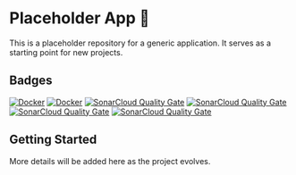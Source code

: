 # Placeholder App 🐎

This is a placeholder repository for a generic application. It serves as a starting point for new projects.

## Badges

[![Docker](https://github.com/jvishnefske/equusExpress/actions/workflows/docker-publish.yml/badge.svg)](https://github.com/jvishnefske/equusExpress/actions/workflows/docker-publish.yml)
[![Docker](https://github.com/jvishnefske/equusExpress/actions/workflows/build.yml/badge.svg)](https://github.com/jvishnefske/equusExpress/actions/workflows/build.yml)
[![SonarCloud Quality Gate](https://sonarcloud.io/api/project_badges/measure?project=jvishnefske_equusExpress&metric=coverage)](https://sonarcloud.io/component_measures?id=jvishnefske_equusExpress&metric=coverage)
[![SonarCloud Quality Gate](https://sonarcloud.io/api/project_badges/measure?project=jvishnefske_equusExpress&metric=security_rating)](https://sonarcloud.io/component_measures?metric=Security&id=jvishnefske_equusExpress)
[![SonarCloud Quality Gate](https://sonarcloud.io/api/project_badges/measure?project=jvishnefske_equusExpress&metric=ncloc)](https://sonarcloud.io/dashboard?id=jvishnefske_equusExpress)
[![SonarCloud Quality Gate](https://sonarcloud.io/api/project_badges/measure?project=jvishnefske_equusExpress&metric=vulnerabilities)](https://sonarcloud.io/dashboard?id=jvishnefske_equusExpress)


## Getting Started

More details will be added here as the project evolves.
